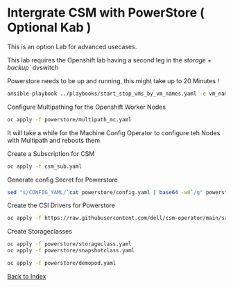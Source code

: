 # Intergrate CSM with PowerStore ( Optional Kab )
This is an option Lab for advanced usecases.

This lab requires the Openshift lab having a second leg in the *storage + backup`* dvswitch

Powerstore needs to be up and running, this might take up to 20 Minutes !

```bash
ansible-playbook ../playbooks/start_stop_vms_by_vm_names.yaml -e vm_names='powerstore' -e state=start
```

Configure Multipathing for the Openshift Worker Nodes
```bash
oc apply -f powerstore/multipath_mc.yaml
```
It will take a while for the Machine Config Operator to configure teh Nodes with Multipath and reboots them

Create a Subscription for CSM

```bash
oc apply -f csm_sub.yaml
```


Generate config Secret for Powerstore

```bash
sed "s/CONFIG_YAML/`cat powerstore/config.yaml | base64 -w0`/g" powerstore/secret.yaml | oc apply -f -
```
Create the CSI Drivers for Powerstore

```bash
oc apply -f https://raw.githubusercontent.com/dell/csm-operator/main/samples/storage_csm_powerstore_v291.yaml
```

Create Storageclasses

```bash
oc apply -f powerstore/storageclass.yaml
oc apply -f powerstore/snapshotclass.yaml
```

```bash
oc apply -f powerstore/demopod.yaml
```


[Back to Index](./index.md#ansible-labs-for-bob-the-builder-2024)
